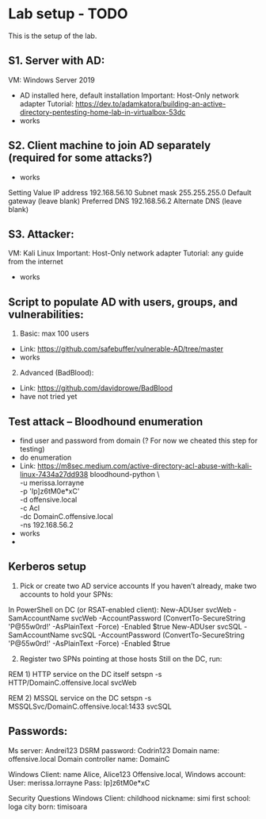# Lab setup - TODO

This is the setup of the lab.

## S1. Server with AD:
VM: Windows Server 2019
-	AD installed here, default installation
Important: Host-Only network adapter
Tutorial: https://dev.to/adamkatora/building-an-active-directory-pentesting-home-lab-in-virtualbox-53dc
-	works

## S2. Client machine to join AD separately (required for some attacks?)
-	works

Setting	Value
IP address	192.168.56.10
Subnet mask	255.255.255.0
Default gateway	(leave blank)
Preferred DNS	192.168.56.2
Alternate DNS	(leave blank)

## S3. Attacker:
VM: Kali Linux
Important: Host-Only network adapter
Tutorial: any guide from the internet
-	works

## Script to populate AD with users, groups, and vulnerabilities:

1.	Basic: max 100 users
-	Link: https://github.com/safebuffer/vulnerable-AD/tree/master
-	works

2.	Advanced (BadBlood):
-	Link: https://github.com/davidprowe/BadBlood 
-	have not tried yet

## Test attack – Bloodhound enumeration 
-	find user and password from domain (? For now we cheated this step for testing)
-	do enumeration
-	Link: https://m8sec.medium.com/active-directory-acl-abuse-with-kali-linux-7434a27dd938
bloodhound-python \                                        
  -u merissa.lorrayne \
  -p 'Ip]z6tM0e*xC' \
  -d offensive.local \
  -c Acl \
  -dc DomainC.offensive.local \
  -ns 192.168.56.2
-	works
-	


## Kerberos setup

1. Pick or create two AD service accounts
If you haven’t already, make two accounts to hold your SPNs:

In PowerShell on DC (or RSAT-enabled client):
New-ADUser svcWeb  -SamAccountName svcWeb  -AccountPassword (ConvertTo-SecureString 'P@55w0rd!' -AsPlainText -Force) -Enabled $true
New-ADUser svcSQL  -SamAccountName svcSQL  -AccountPassword (ConvertTo-SecureString 'P@55w0rd!' -AsPlainText -Force) -Enabled $true

2. Register two SPNs pointing at those hosts
Still on the DC, run:

REM 1) HTTP service on the DC itself
setspn -s HTTP/DomainC.offensive.local svcWeb

REM 2) MSSQL service on the DC
setspn -s MSSQLSvc/DomainC.offensive.local:1433 svcSQL




## Passwords: 
Ms server: Andrei123
DSRM password: Codrin123
Domain name: offensive.local
Domain controller name: DomainC

Windows Client: name Alice, Alice123
Offensive.local, Windows account:
User: merissa.lorrayne
Pass: Ip]z6tM0e*xC

Security Questions Windows Client: 
childhood nickname: simi
first school: loga
city born: timisoara
